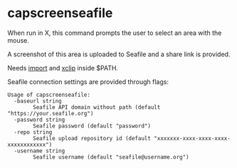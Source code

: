 # capscreenseafile

When run in X, this command prompts the user to select an area with the mouse.

A screenshot of this area is uploaded to Seafile and a share link is provided.

Needs [import](http://www.imagemagick.org/script/import.php) and [xclip](https://github.com/astrand/xclip) inside $PATH.

Seafile connection settings are provided through flags:

```
Usage of capscreenseafile:
  -baseurl string
    	Seafile API domain without path (default "https://your.seafile.org")
  -password string
    	Seafile password (default "password")
  -repo string
    	Seafile upload repository id (default "xxxxxxx-xxxx-xxxx-xxxx-xxxxxxxxxxxx")
  -username string
    	Seafile username (default "seafile@username.org")
```
